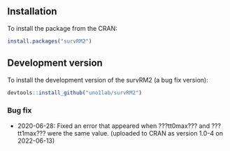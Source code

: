
## Installation

To install the package from the CRAN:

``` r
install.packages("survRM2")
```

## Development version

To install the development version of the survRM2 (a bug fix version):

``` r
devtools::install_github("uno1lab/survRM2")
```

### Bug fix

  - 2020-06-28: Fixed an error that appeared when ???tt0max??? and ???tt1max???
    were the same value. (uploaded to CRAN as version 1.0-4 on 2022-06-13)

